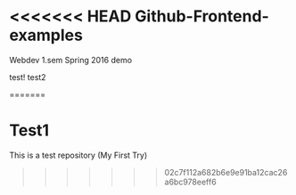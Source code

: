 <<<<<<< HEAD
Github-Frontend-examples
========================
Webdev 1.sem Spring 2016 demo


test!
test2

=======
# Test1
This is a test repository (My First Try)
>>>>>>> 02c7f112a682b6e9e91ba12cac26a6bc978eeff6
